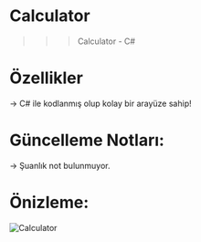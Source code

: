 # Calculator
>>> Calculator - C#

# Özellikler
-> C# ile kodlanmış olup kolay bir arayüze sahip!

# Güncelleme Notları:
-> Şuanlık not bulunmuyor.

# Önizleme:
![Calculator](https://user-images.githubusercontent.com/90040826/151536861-b84de21c-77b9-4cc3-809a-3ceedc0fb84a.png)
